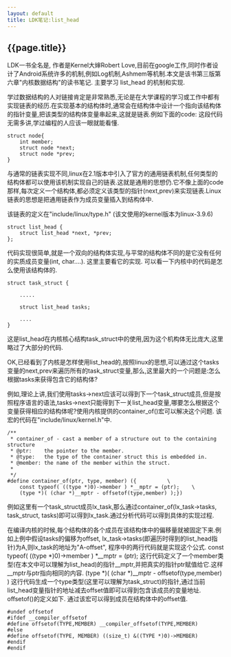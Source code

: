 ```yaml
---
layout: default
title: LDK笔记:list_head
---
```


{{page.title}}
-------------

LDK一书全名是<Linux Kernel Development>, 作者是Kernel大婶Robert Love,目前在google工作,同时作者设计了Android系统许多的机制,例如Log机制,Ashmem等机制.本文是该书第三版第六章"内核数据结构"的读书笔记. 主要学习 list_head 的机制和实现.

学过数据结构的人对链接肯定是非常熟悉,无论是在大学课程的学习或工作中都有实现链表的经历.在实现基本的结构体时,通常会在结构体中设计一个指向该结构体的指针变量,把该类型的结构体变量串起来,这就是链表.例如下面的code:
这段代码无需多讲,学过编程的人应该一眼就能看懂.

	struct node{
		int member;
		struct node *next;
		struct node *prev;
	}

与通常的链表实现不同,linux在2.1版本中引入了官方的通用链表机制,任何类型的结构体都可以使用该机制实现自己的链表.这就是通用的思想仍.它不像上面的code那样,每次定义一个结构体,都必须定义该类型的指针(next,prev)来实现链表.Linux链表的思想是把通用链表作为成员变量插入到结构体中.

该链表的定义在"include/linux/type.h" (该文使用的kernel版本为linux-3.9.6)
	
	struct list_head {
		struct list_head *next, *prev;
	};
	
代码实现很简单,就是一个双向的结构体实现,与平常的结构体不同的是它没有任何的实质成员变量(int, char....). 这里主要看它的实现. 可以看一下内核中的代码是怎么使用该结构体的.
	
	struct task_struct {
	
		.....

		struct list_head tasks;

		....
	}

这是list_head在内核核心结构task_struct中的使用,因为这个机构体无比庞大,这里略过了大部分的代码. 

OK,已经看到了内核是怎样使用list_head的,按照linux的思想,可以通过这个tasks变量的next,prev来遍历所有的task_struct变量,那么,这里最大的一个问题是:怎么根据tasks来获得包含它的结构体? 

例如,理论上讲,我们使用tasks->next应该可以得到下一个task_struct成员,但是按照程序语言的语法,tasks->next只能得到下一关list_head变量,哪要怎么根据这个变量获得相应的结构体呢?使用内核提供的container_of()宏可以解决这个问题. 该宏的代码在"include/linux/kernel.h"中.

	/**
	 * container_of - cast a member of a structure out to the containing structure
	 * @ptr:	the pointer to the member.
	 * @type:	the type of the container struct this is embedded in.
	 * @member:	the name of the member within the struct.
	 *
	 */
	#define container_of(ptr, type, member) ({			\
		const typeof( ((type *)0)->member ) *__mptr = (ptr);	\
		(type *)( (char *)__mptr - offsetof(type,member) );})
	
例如这里有一个task_struct成员lx_task,那么通过container_of(lx_task->tasks, task_struct, tasks)即可以得到lx_task.通过分析代码可以得到具体的实现过程.

在编译内核的时候,每个结构体的各个成员在该结构体中的偏移量就被固定下来.例如上例中假设tasks的偏移为offset, lx_task->tasks(即遍历时得到的list_head指针)为A,则lx_task的地址为"A-offset", 程序中的两行代码就是实现这个公式.
		const typeof( ((type *)0)->member ) *__mptr = (ptr);
这行代码定义了一个member类型(在本文中可以理解为list_head)的指针__mptr,并把真实的指针ptr赋值给它.这样__mptr与ptr指向相同的内容.
		(type *)( (char *)__mptr - offsetof(type,member) )
这行代码生成一个type类型(这里可以理解为task_struct)的指针,通过当前list_head变量指针的地址减去offset值即可以得到包含该成员的变量地址. offsetof()的定义如下. 通过该宏可以得到成员在结构体中的offset值.

	#undef offsetof
	#ifdef __compiler_offsetof
	#define offsetof(TYPE,MEMBER) __compiler_offsetof(TYPE,MEMBER)
	#else
	#define offsetof(TYPE, MEMBER) ((size_t) &((TYPE *)0)->MEMBER)
	#endif
	#endif
